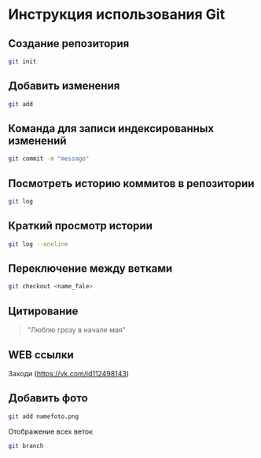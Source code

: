 # Инструкция использования Git

## Создание репозитория
```sh
git init
```

## Добавить изменения
```sh
git add
```

## Команда для записи индексированных изменений
```sh
git commit -m "message"
```

## Посмотреть историю коммитов в репозитории
```sh
git log
```

## Краткий просмотр истории
```sh
git log --oneline
```

## Переключение между ветками
```sh
git checkout <name_fale>
```

## Цитирование 
> "Люблю грозу в начале мая"

## WEB ссылки
Заходи (https://vk.com/id112498143)

## Добавить фото
```sh
git add namefoto.png
```

Отображение всех веток
```sh
git branch
```
